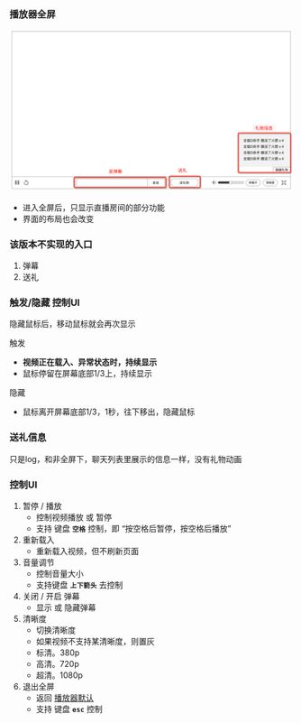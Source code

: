 ### 播放器全屏
![全屏](img/fullscreen.png)

* 进入全屏后，只显示直播房间的部分功能
* 界面的布局也会改变


### 该版本不实现的入口

1. 弹幕
2. 送礼


### 触发/隐藏 控制UI
隐藏鼠标后，移动鼠标就会再次显示

触发

* **视频正在载入、异常状态时，持续显示**
* 鼠标停留在屏幕底部1/3上，持续显示

隐藏

* 鼠标离开屏幕底部1/3，1秒，往下移出，隐藏鼠标

### 送礼信息
只是log，和非全屏下，聊天列表里展示的信息一样，没有礼物动画

### 控制UI
1. 暂停 / 播放
	* 控制视频播放 或 暂停
	* 支持 键盘 **`空格`** 控制，即 “按空格后暂停，按空格后播放”
2. 重新载入
	* 重新载入视频，但不刷新页面
3. 音量调节
	* 控制音量大小
	* 支持键盘 **`上下箭头`** 去控制
4. 关闭 / 开启 弹幕
	* 显示 或 隐藏弹幕
5. 清晰度
	* 切换清晰度
	* 如果视频不支持某清晰度，则置灰 
	* 标清。380p
	* 高清。720p
	* 超清。1080p
6. 退出全屏
	* 返回 [播放器默认](player.md)
	* 支持 键盘 **`esc`** 控制
